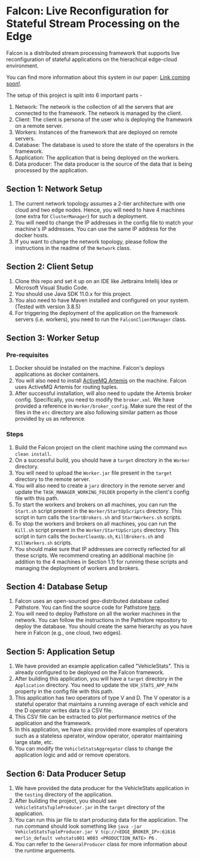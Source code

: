 # Falcon: Live Reconfiguration for Stateful Stream Processing on the Edge

Falcon is a distributed stream processing framework that supports live reconfiguration of stateful applications on the
hierachical edge-cloud environment.

You can find more information about this system in our paper: [Link coming soon!]().

The setup of this project is split into 6 important parts -

1. Network: The network is the collection of all the servers that are connected to the framework. The network is managed
   by the client.
2. Client: The client is persona of the user who is deploying the framework on a remote server.
3. Workers: Instances of the framework that are deployed on remote servers.
4. Database: The database is used to store the state of the operators in the framework.
5. Application: The application that is being deployed on the workers.
6. Data producer: The data producer is the source of the data that is being processed by the application.

## Section 1: Network Setup

1. The current network topology assumes a 2-tier architecture with one cloud and two edge nodes. Hence, you will need to
   have 4 machines (one extra for `ClusterManager`) for such a deployment.
2. You will need to change the IP addresses in the config file to match your machine's IP addresses. You can use the
   same IP address for the docker hosts.
3. If you want to change the network topology, please follow the instructions in the readme of the `Network` class.

## Section 2: Client Setup

1. Clone this repo and set it up on an IDE like Jetbrains Intellij Idea or Microsoft Visual Studio Code.
2. You should use Java SDK 11.0.x for this project.
3. You also need to have Maven installed and configured on your system. (Tested with version 3.8.5)
4. For triggering the deployment of the application on the framework servers (i.e. workers), you need to run
   the `FalconClientManager` class.

## Section 3: Worker Setup

### Pre-requisites

1. Docker should be installed on the machine. Falcon's deploys applications as docker containers.
2. You will also need to install [ActiveMQ Artemis](https://activemq.apache.org/components/artemis/) on the machine.
   Falcon uses ActiveMQ Artemis for routing tuples.
3. After successful installation, will also need to update the Artemis broker config. Specifically, you need to modify
   the `broker.xml`. We have provided a reference in `Worker/broker_config`. Make sure the rest of the files in
   the `etc` directory are also following similar pattern as those provided by us as reference.

### Steps

1. Build the Falcon project on the client machine using the command `mvn clean install`.
2. On a successful build, you should have a `target` directory in the `Worker` directory.
3. You will need to upload the `Worker.jar` file present in the `target` directory to the remote server.
4. You will also need to create a `jarz` directory in the remote server and update the `TASK_MANAGER_WORKING_FOLDER`
   property in the client's config file with this path.
5. To start the workers and brokers on all machines, you can run the `Start.sh` script present in
   the `Worker/StartUpScripts` directory. This script in turn calls the `StartBrokers.sh` and `StartWorkers.sh` scripts.
6. To stop the workers and brokers on all machines, you can run the `Kill.sh` script present in the
   `Worker/StartUpScripts` directory. This script in turn calls the `DockerCleanUp.sh`, `KillBrokers.sh`
   and `KillWorkers.sh` scripts.
7. You should make sure that IP addresses are correctly reflected for all these scripts. We recommend creating an
   additional machine (in addition to the 4 machines in Section 1.1) for running these scripts and managing the
   deployment of workers and brokers.

## Section 4: Database Setup

1. Falcon uses an open-sourced geo-distributed database called Pathstore. You can find the source code for Pathstore
   [here](https://github.com/PathStore/pathstore-all).
2. You will need to deploy Pathstore on all the worker machines in the network. You can follow the instructions in the
   Pathstore repository to deploy the database. You should create the same hierarchy as you have here in Falcon (e.g.,
   one cloud, two edges).

## Section 5: Application Setup

1. We have provided an example application called "VehicleStats". This is already configured to be deployed on the
   Falcon framework.
2. After building this application, you will have a `target` directory in the `Application` directory. You need to
   update the `VEH_STATS_APP_PATH` property in the config file with this path.
3. This application has two operators of type V and D. The V operator is a stateful operator that maintains a running
   average of each vehicle and the D operator writes data to a CSV file.
4. This CSV file can be extracted to plot performance metrics of the application and the framework.
5. In this application, we have also provided more examples of operators such as a stateless operator, window operator,
   operator maintaining large state, etc.
6. You can modify the `VehicleStatsAggregator` class to change the application logic and add or remove operators.

## Section 6: Data Producer Setup

1. We have provided the data producer for the VehicleStats application in the `testing` directory of the application.
2. After building the project, you should see `VehicleStatsTupleProducer.jar` in the `target` directory of the
   application.
3. You can run this jar file to start producing data for the application. The run command should look something like
   `java -jar VehicleStatsTupleProducer.jar V tcp://<EDGE_BROKER_IP>:61616 merlin_default vehstats001 W003 <PRODUCTION_RATE> P6`
   .
4. You can refer to the `GeneralProducer` class for more information about the runtime arguements.